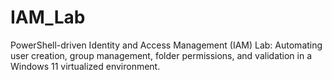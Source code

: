 # IAM_Lab
PowerShell-driven Identity and Access Management (IAM) Lab: Automating user creation, group management, folder permissions, and validation in a Windows 11 virtualized environment.

